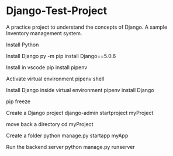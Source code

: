 # Django-Test-Project
A practice project to understand the concepts of Django. A sample Inventory management system.


Install Python

Install Django
py -m pip install Django==5.0.6

Install in vscode
pip install pipenv

Activate virtual environment
pipenv shell

Install Django inside virtual environment
pipenv install Django

pip freeze

Create a Django project
django-admin startproject myProject

move back a directory
cd myProject

Create a folder
python manage.py startapp myApp

Run the backend server
python manage.py runserver